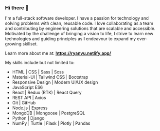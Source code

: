 ### Hi there 👋

I'm a full-stack software developer. I have a passion for technology and solving problems with clean, reusable code. I love collaborating as a team and contributing by engineering solutions that are scalable and accessible. Motivated by the challenge of bringing a vision to life, I strive to learn new technologies and guiding principles as I endeavour to expand my ever-growing skillset.
  
Learn more about me at: **https://ryanvu.netlify.app/**  
  
My skills include but not limited to:  
- HTML | CSS | Sass | Scss 
- Material-UI | Tailwind CSS | Bootstrap
- Responsive Design | Modern UI/UX design
- JavaScript ES6
- React | Redux (RTK) | React Query
- REST API | Axios
- Git | GitHub
- Node.js | Express
- MongoDB | Mongoose | PostgreSQL
- Python | Django 
- NumPy | Turtle | Flask | Plotly | Pandas

<!--
**ryanvu2022/ryanvu2022** is a ✨ _special_ ✨ repository because its `README.md` (this file) appears on your GitHub profile.

Here are some ideas to get you started:

- 🔭 I’m currently working on ...
- 🌱 I’m currently learning ...
- 👯 I’m looking to collaborate on ...
- 🤔 I’m looking for help with ...
- 💬 Ask me about ...
- 📫 How to reach me: ...
- 😄 Pronouns: ...
- ⚡ Fun fact: ...
-->

